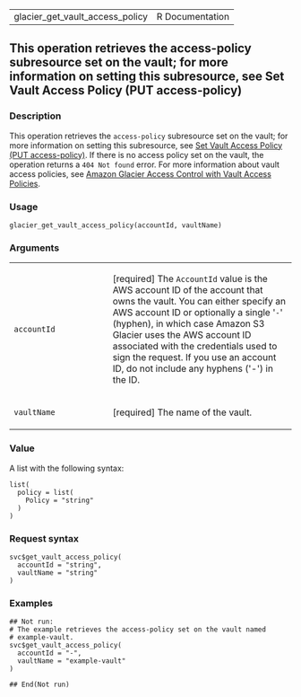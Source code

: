 <table style="width: 100%;">
<tbody>
<tr class="odd">
<td>glacier_get_vault_access_policy</td>
<td style="text-align: right;">R Documentation</td>
</tr>
</tbody>
</table>

## This operation retrieves the access-policy subresource set on the vault; for more information on setting this subresource, see Set Vault Access Policy (PUT access-policy)

### Description

This operation retrieves the `access-policy` subresource set on the
vault; for more information on setting this subresource, see [Set Vault
Access Policy (PUT
access-policy)](https://docs.aws.amazon.com/amazonglacier/latest/dev/api-SetVaultAccessPolicy.html).
If there is no access policy set on the vault, the operation returns a
`⁠404 Not found⁠` error. For more information about vault access policies,
see [Amazon Glacier Access Control with Vault Access
Policies](https://docs.aws.amazon.com/amazonglacier/latest/dev/vault-access-policy.html).

### Usage

    glacier_get_vault_access_policy(accountId, vaultName)

### Arguments

<table>
<colgroup>
<col style="width: 35%" />
<col style="width: 65%" />
</colgroup>
<tbody>
<tr class="odd">
<td><code
id="glacier_get_vault_access_policy_:_accountId">accountId</code></td>
<td><p>[required] The <code>AccountId</code> value is the AWS account ID
of the account that owns the vault. You can either specify an AWS
account ID or optionally a single '<code>-</code>' (hyphen), in which
case Amazon S3 Glacier uses the AWS account ID associated with the
credentials used to sign the request. If you use an account ID, do not
include any hyphens ('-') in the ID.</p></td>
</tr>
<tr class="even">
<td><code
id="glacier_get_vault_access_policy_:_vaultName">vaultName</code></td>
<td><p>[required] The name of the vault.</p></td>
</tr>
</tbody>
</table>

### Value

A list with the following syntax:

    list(
      policy = list(
        Policy = "string"
      )
    )

### Request syntax

    svc$get_vault_access_policy(
      accountId = "string",
      vaultName = "string"
    )

### Examples

    ## Not run: 
    # The example retrieves the access-policy set on the vault named
    # example-vault.
    svc$get_vault_access_policy(
      accountId = "-",
      vaultName = "example-vault"
    )

    ## End(Not run)

